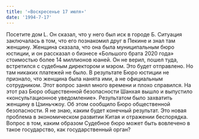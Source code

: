 ```yaml
---
title: '«Воскресенье 17 июля»'
date: '1994-7-17'
---
```


Посетите дом L. Он сказал, что у него был иск в городе Б. Ситуация заключалась в том, что его познакомил друг в Пекине и знал там женщину. Женщина сказала, что она была муниципальным бюро юстиции, и он рассказал о бизнесе «Большого брата 2020 года» стоимостью более 14 миллионов юаней. Он не верил, пошел туда, встретился с судебным директором и мэром. Это будет отправлено. Но там никаких платежей не было. В результате Бюро юстиции не признало, что женщина была нанята ими, а не официальным сотрудником. Этот вопрос занял много времени и плохо справился. На этот раз Бюро общественной безопасности Шанхая вышло и выпустило «консультационное уведомление». Результатом было захватить женщину в Цзиньчжоу. Об этом сообщило Бюро общественной безопасности. Я не знаю, каким будет конечный результат. Это новая проблема в экономическом развитии Китая и отражении беспорядка. Вопрос в том, каким образом Судебное бюро может быть вовлечено в такое государство, как государственный орган?

